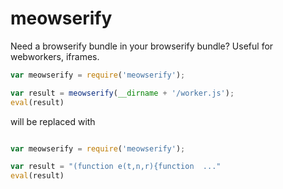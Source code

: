 # meowserify

Need a browserify bundle in your browserify bundle?
Useful for webworkers, iframes.


```js
var meowserify = require('meowserify');

var result = meowserify(__dirname + '/worker.js');
eval(result)
```

will be replaced with

```js

var meowserify = require('meowserify');

var result = "(function e(t,n,r){function  ..."
eval(result)
```